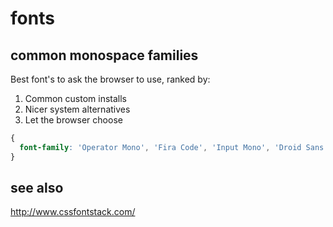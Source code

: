 # fonts

## common monospace families

Best font's to ask the browser to use, ranked by:

1. Common custom installs
2. Nicer system alternatives
3. Let the browser choose

```css
{
  font-family: 'Operator Mono', 'Fira Code', 'Input Mono', 'Droid Sans Mono', 'Liberation Mono', 'Source Code Pro', 'Andale Mono', 'Monaco', 'Menlo', 'Ubuntu Mono', 'Consolas', 'Courier', monospace;
}
```

## see also

http://www.cssfontstack.com/
